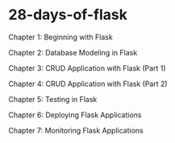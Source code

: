 # 28-days-of-flask

Chapter 1: Beginning with Flask

Chapter 2: Database Modeling in Flask

Chapter 3: CRUD Application with Flask (Part 1)

Chapter 4: CRUD Application with Flask (Part 2)

Chapter 5: Testing in Flask

Chapter 6: Deploying Flask Applications

Chapter 7: Monitoring Flask Applications